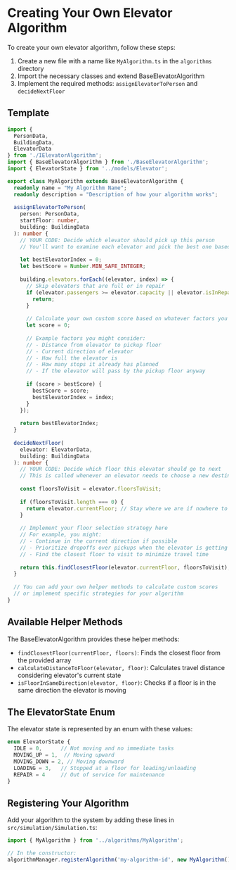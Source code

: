 # Creating Your Own Elevator Algorithm

To create your own elevator algorithm, follow these steps:

1. Create a new file with a name like `MyAlgorithm.ts` in the `algorithms` directory
2. Import the necessary classes and extend BaseElevatorAlgorithm
3. Implement the required methods: `assignElevatorToPerson` and `decideNextFloor`

## Template

```typescript
import { 
  PersonData, 
  BuildingData,
  ElevatorData
} from './IElevatorAlgorithm';
import { BaseElevatorAlgorithm } from './BaseElevatorAlgorithm';
import { ElevatorState } from '../models/Elevator';

export class MyAlgorithm extends BaseElevatorAlgorithm {
  readonly name = "My Algorithm Name";
  readonly description = "Description of how your algorithm works";
  
  assignElevatorToPerson(
    person: PersonData,
    startFloor: number,
    building: BuildingData
  ): number {
    // YOUR CODE: Decide which elevator should pick up this person
    // You'll want to examine each elevator and pick the best one based on your criteria
    
    let bestElevatorIndex = 0;
    let bestScore = Number.MIN_SAFE_INTEGER;
    
    building.elevators.forEach((elevator, index) => {
      // Skip elevators that are full or in repair
      if (elevator.passengers >= elevator.capacity || elevator.isInRepair) {
        return;
      }
      
      // Calculate your own custom score based on whatever factors you think are important
      let score = 0;
      
      // Example factors you might consider:
      // - Distance from elevator to pickup floor
      // - Current direction of elevator
      // - How full the elevator is
      // - How many stops it already has planned
      // - If the elevator will pass by the pickup floor anyway
      
      if (score > bestScore) {
        bestScore = score;
        bestElevatorIndex = index;
      }
    });
    
    return bestElevatorIndex;
  }
  
  decideNextFloor(
    elevator: ElevatorData,
    building: BuildingData
  ): number {
    // YOUR CODE: Decide which floor this elevator should go to next
    // This is called whenever an elevator needs to choose a new destination
    
    const floorsToVisit = elevator.floorsToVisit;
    
    if (floorsToVisit.length === 0) {
      return elevator.currentFloor; // Stay where we are if nowhere to go
    }
    
    // Implement your floor selection strategy here
    // For example, you might:
    // - Continue in the current direction if possible
    // - Prioritize dropoffs over pickups when the elevator is getting full
    // - Find the closest floor to visit to minimize travel time
    
    return this.findClosestFloor(elevator.currentFloor, floorsToVisit);
  }
  
  // You can add your own helper methods to calculate custom scores
  // or implement specific strategies for your algorithm
}
```

## Available Helper Methods

The BaseElevatorAlgorithm provides these helper methods:

- `findClosestFloor(currentFloor, floors)`: Finds the closest floor from the provided array
- `calculateDistanceToFloor(elevator, floor)`: Calculates travel distance considering elevator's current state
- `isFloorInSameDirection(elevator, floor)`: Checks if a floor is in the same direction the elevator is moving

## The ElevatorState Enum

The elevator state is represented by an enum with these values:

```typescript
enum ElevatorState {
  IDLE = 0,      // Not moving and no immediate tasks
  MOVING_UP = 1,  // Moving upward
  MOVING_DOWN = 2, // Moving downward
  LOADING = 3,   // Stopped at a floor for loading/unloading
  REPAIR = 4     // Out of service for maintenance
}
```

## Registering Your Algorithm

Add your algorithm to the system by adding these lines in `src/simulation/Simulation.ts`:

```typescript
import { MyAlgorithm } from '../algorithms/MyAlgorithm';

// In the constructor:
algorithmManager.registerAlgorithm('my-algorithm-id', new MyAlgorithm());
```
